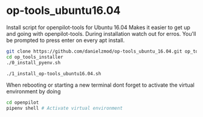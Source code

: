 # op-tools_ubuntu16.04
Install script for openpilot-tools for Ubuntu 16.04
Makes it easier to get up and going with openpilot-tools.
During installation watch out for erros. You'll be prompted to press enter on every apt install.

```bash
git clone https://github.com/danielzmod/op-tools_ubuntu_16.04.git op_tools_installer
cd op_tools_installer
./0_install_pyenv.sh
```

```bash
./1_install_op-tools_ubuntu16.04.sh
```

When rebooting or starting a new terminal dont forget to activate the virtual environment by doing 
```bash
cd openpilot
pipenv shell # Activate virtual environment
```
